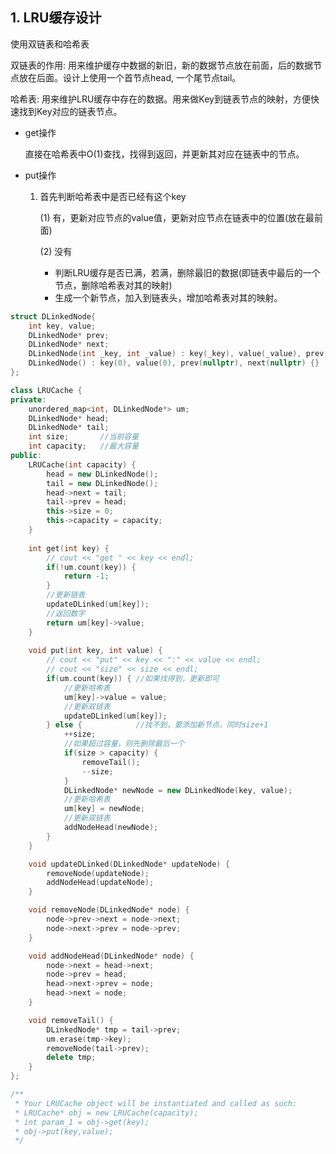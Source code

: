 ## 1. LRU缓存设计

使用双链表和哈希表

双链表的作用: 用来维护缓存中数据的新旧，新的数据节点放在前面，后的数据节点放在后面。设计上使用一个首节点head, 一个尾节点tail。

哈希表: 用来维护LRU缓存中存在的数据。用来做Key到链表节点的映射，方便快速找到Key对应的链表节点。

- get操作

    直接在哈希表中O(1)查找，找得到返回，并更新其对应在链表中的节点。

- put操作

    1. 首先判断哈希表中是否已经有这个key

        (1) 有，更新对应节点的value值，更新对应节点在链表中的位置(放在最前面)

        (2) 没有

        - 判断LRU缓存是否已满，若满，删除最旧的数据(即链表中最后的一个节点，删除哈希表对其的映射)
        - 生成一个新节点，加入到链表头，增加哈希表对其的映射。

```c++
struct DLinkedNode{
    int key, value;
    DLinkedNode* prev;
    DLinkedNode* next;
    DLinkedNode(int _key, int _value) : key(_key), value(_value), prev(nullptr), next(nullptr) {}
    DLinkedNode() : key(0), value(0), prev(nullptr), next(nullptr) {}
};

class LRUCache {
private:
    unordered_map<int, DLinkedNode*> um;
    DLinkedNode* head;
    DLinkedNode* tail;
    int size;       //当前容量
    int capacity;   //最大容量
public:
    LRUCache(int capacity) {
        head = new DLinkedNode();
        tail = new DLinkedNode();
        head->next = tail;
        tail->prev = head;
        this->size = 0;
        this->capacity = capacity;
    }
    
    int get(int key) {
        // cout << "get " << key << endl;
        if(!um.count(key)) {
            return -1;
        }
        //更新链表
        updateDLinked(um[key]);
        //返回数字
        return um[key]->value;
    }
    
    void put(int key, int value) {
        // cout << "put" << key << ":" << value << endl;
        // cout << "size" << size << endl;
        if(um.count(key)) { //如果找得到，更新即可
            //更新哈希表
            um[key]->value = value;
            //更新双链表
            updateDLinked(um[key]);
        } else {            //找不到，要添加新节点，同时size+1
            ++size;
            //如果超过容量，则先删除最后一个
            if(size > capacity) {
                removeTail();
                --size;
            }
            DLinkedNode* newNode = new DLinkedNode(key, value);
            //更新哈希表
            um[key] = newNode;
            //更新双链表
            addNodeHead(newNode);
        }
    }

    void updateDLinked(DLinkedNode* updateNode) {
        removeNode(updateNode);
        addNodeHead(updateNode);
    }

    void removeNode(DLinkedNode* node) {
        node->prev->next = node->next;
        node->next->prev = node->prev;
    }

    void addNodeHead(DLinkedNode* node) {
        node->next = head->next;
        node->prev = head;
        head->next->prev = node;
        head->next = node;
    }

    void removeTail() {
        DLinkedNode* tmp = tail->prev;
        um.erase(tmp->key);
        removeNode(tail->prev);
        delete tmp;
    }
};

/**
 * Your LRUCache object will be instantiated and called as such:
 * LRUCache* obj = new LRUCache(capacity);
 * int param_1 = obj->get(key);
 * obj->put(key,value);
 */
```

